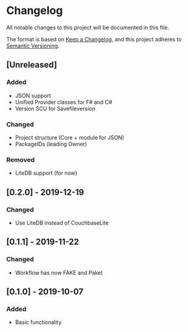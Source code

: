 # Changelog
All notable changes to this project will be documented in this file.

The format is based on [Keep a Changelog](https://keepachangelog.com/en/1.0.0/),
and this project adheres to [Semantic Versioning](https://semver.org/spec/v2.0.0.html).

## [Unreleased]

### Added
- JSON support
- Unified Provider classes for F# and C#
- Version SCU for Savefileversion

### Changed
- Project structure (Core + module for JSON)
- PackageIDs (leading Owner)

### Removed
- LiteDB support (for now)

## [0.2.0] - 2019-12-19
### Changed
- Use LiteDB instead of CouchbaseLite

## [0.1.1] - 2019-11-22
### Changed
- Workflow has now FAKE and Paket

## [0.1.0] - 2019-10-07
### Added
- Basic functionality
